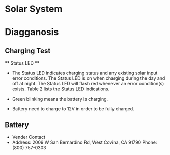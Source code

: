 # Solar System


# Diagganosis
## Charging Test
** Status LED ** 
- The Status LED indicates charging status and any
existing solar input error conditions. The Status LED is on
when charging during the day and off at night. The Status
LED will flash red whenever an error condition(s) exists.
Table 2 lists the Status LED indications.

- Green blinking means the battery is charging.
- Battery need to charge to 12V in order to be fully charged.

## Battery 
- Vender Contact
- Address: 2009 W San Bernardino Rd, West Covina, CA 91790
Phone: (800) 757-0303
